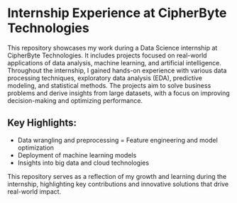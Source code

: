 # Internship Experience at CipherByte Technologies
This repository showcases my work during a Data Science internship at CipherByte Technologies. It includes projects focused on real-world applications of data analysis, machine learning, and artificial intelligence. Throughout the internship, I gained hands-on experience with various data processing techniques, exploratory data analysis (EDA), predictive modeling, and statistical methods. The projects aim to solve business problems and derive insights from large datasets, with a focus on improving decision-making and optimizing performance.

## Key Highlights:

- Data wrangling and preprocessing
= Feature engineering and model optimization
- Deployment of machine learning models
- Insights into big data and cloud technologies

<p> This repository serves as a reflection of my growth and learning during the internship, highlighting key contributions and innovative solutions that drive real-world impact.</p>
